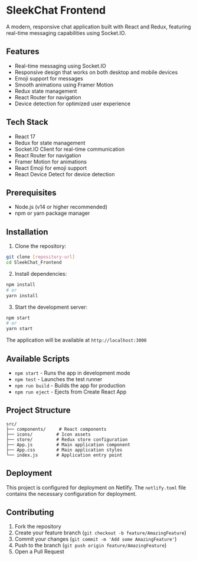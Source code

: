 # SleekChat Frontend

A modern, responsive chat application built with React and Redux, featuring real-time messaging capabilities using Socket.IO.

## Features

- Real-time messaging using Socket.IO
- Responsive design that works on both desktop and mobile devices
- Emoji support for messages
- Smooth animations using Framer Motion
- Redux state management
- React Router for navigation
- Device detection for optimized user experience

## Tech Stack

- React 17
- Redux for state management
- Socket.IO Client for real-time communication
- React Router for navigation
- Framer Motion for animations
- React Emoji for emoji support
- React Device Detect for device detection

## Prerequisites

- Node.js (v14 or higher recommended)
- npm or yarn package manager

## Installation

1. Clone the repository:

```bash
git clone [repository-url]
cd SleekChat_Frontend
```

2. Install dependencies:

```bash
npm install
# or
yarn install
```

3. Start the development server:

```bash
npm start
# or
yarn start
```

The application will be available at `http://localhost:3000`

## Available Scripts

- `npm start` - Runs the app in development mode
- `npm test` - Launches the test runner
- `npm run build` - Builds the app for production
- `npm run eject` - Ejects from Create React App

## Project Structure

```
src/
├── components/     # React components
├── icons/         # Icon assets
├── store/         # Redux store configuration
├── App.js         # Main application component
├── App.css        # Main application styles
└── index.js       # Application entry point
```

## Deployment

This project is configured for deployment on Netlify. The `netlify.toml` file contains the necessary configuration for deployment.

## Contributing

1. Fork the repository
2. Create your feature branch (`git checkout -b feature/AmazingFeature`)
3. Commit your changes (`git commit -m 'Add some AmazingFeature'`)
4. Push to the branch (`git push origin feature/AmazingFeature`)
5. Open a Pull Request

